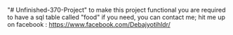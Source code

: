 "# Unfinished-370-Project" 
to make this project functional you are required to have a sql table called "food"
if you need, you can contact me; hit me up on facebook
: https://www.facebook.com/Debajyotihldr/
